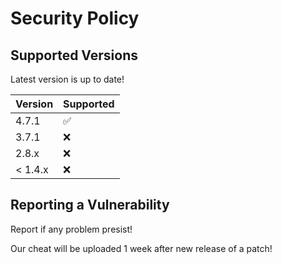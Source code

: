 # Security Policy

## Supported Versions

Latest version is up to date!


| Version | Supported          |
| ------- | ------------------ |
| 4.7.1   | :white_check_mark: |
| 3.7.1   | :x:                |
| 2.8.x   | :x:                |
| < 1.4.x | :x:                |

## Reporting a Vulnerability

Report if any problem presist!

Our cheat will be uploaded 1 week after new release of a patch!
